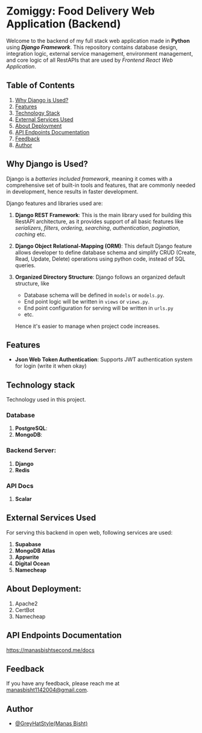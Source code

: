 # Zomiggy: Food Delivery Web Application (Backend)

Welcome to the backend of my full stack web application made in **Python** using ***Django Framework***. This repository contains database design, integration logic, external service management, environment management, and core logic of all RestAPIs that are used by *Frontend React Web Application*.

## Table of Contents
1. [Why Django is Used?](#why-django-is-used?)
2. [Features](#features)
3. [Technology Stack](#technology-stack)
4. [External Services Used](#external-services-used)
5. [About Deployment](#about-deployment)
6. [API Endpoints Documentation](#api-endpoints-documentation)
7. [Feedback](#feedback)
8. [Author](#author)


## Why Django is Used?
Django is a *batteries included framework*, meaning it comes with a comprehensive set of built-in tools and features, that are commonly needed in development, hence results in faster development. 

Django features and libraries used are:
1. **Django REST Framework**: This is the main library used for building this RestAPI architecture, as it provides support of all basic features like *serializers*, *filters*, *ordering*, *searching*, *authentication*, *pagination*, *caching* etc.

2. **Django Object Relational-Mapping (ORM)**: This default Django feature allows developer to define database schema and simplify CRUD (Create, Read, Update, Delete) operations using python code, instead of SQL queries.

3. **Organized Directory Structure**: Django follows an organized default structure, like 
    - Database schema will be defined in `models` or `models.py`.
    - End point logic will be written in `views` or `views.py`.
    - End point configuration for serving will be written in `urls.py`
    - etc.

    Hence it's easier to manage when project code increases.


## Features
- **Json Web Token Authentication**: Supports JWT authentication system for login (write it when okay)


## Technology stack
Technology used in this project.

### Database
1. **PostgreSQL**: 
2. **MongoDB**:

### Backend Server:
1. **Django**
2. **Redis**

### API Docs
1. **Scalar**


## External Services Used
For serving this backend in open web, following services are used:
1. **Supabase**
2. **MongoDB Atlas**
3. **Appwrite**
4. **Digital Ocean**
5. **Namecheap**

## About Deployment:
1. Apache2
2. CertBot
3. Namecheap

## API Endpoints Documentation
https://manasbishtsecond.me/docs

## Feedback
If you have any feedback, please reach me at manasbisht1142004@gmail.com.


## Author
- [@GreyHatStyle(Manas Bisht)](https://github.com/GreyHatStyle)